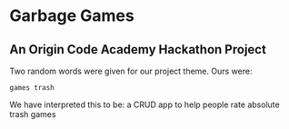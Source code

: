 # Garbage Games
## An Origin Code Academy Hackathon Project
Two random words were given for our project theme. Ours were:  
```
games trash
```

We have interpreted this to be: a CRUD app to help people rate absolute trash games